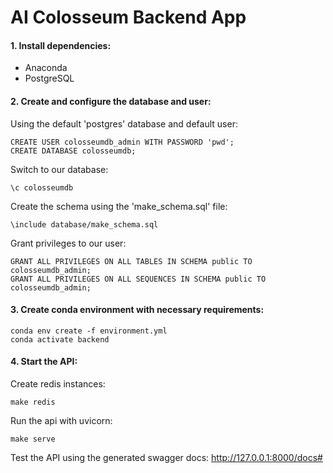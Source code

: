 # AI Colosseum Backend App

#### 1. Install dependencies:

* Anaconda
* PostgreSQL

#### 2. Create and configure the database and user:

Using the default 'postgres' database and default user:

```mysql
CREATE USER colosseumdb_admin WITH PASSWORD 'pwd';
CREATE DATABASE colosseumdb;
```

Switch to our database:

```
\c colosseumdb
```

Create the schema using the 'make_schema.sql' file:

```
\include database/make_schema.sql
```

Grant privileges to our user:

```mysql
GRANT ALL PRIVILEGES ON ALL TABLES IN SCHEMA public TO colosseumdb_admin;
GRANT ALL PRIVILEGES ON ALL SEQUENCES IN SCHEMA public TO colosseumdb_admin;
```

#### 3. Create conda environment with necessary requirements:

```
conda env create -f environment.yml
conda activate backend
```

#### 4. Start the API:

Create redis instances:

```
make redis
```

Run the api with uvicorn:

```
make serve
```

Test the API using the generated swagger docs: http://127.0.0.1:8000/docs# 